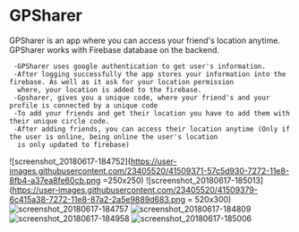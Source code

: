 # GPSharer

GPSharer is an app where you can access your friend's location anytime. GPSharer works with Firebase database on the backend.
 
 
     -GPSharer uses google authentication to get user's information. 
     -After logging successfully the app stores your information into the firebase. As well as it ask for your location permission 
      where, your location is added to the firebase.
     -Gpsharer, gives you a unique code, where your friend's and your profile is connected by a unique code
     -To add your friends and get their location you have to add them with their unique circle code.
     -After adding friends, you can access their location anytime (Only if the user is online, being online the user's location
      is only updated to firebase)
      
![screenshot_20180617-184752](https://user-images.githubusercontent.com/23405520/41509371-57c5d930-7272-11e8-8fb4-a37ea8fe60cb.png =250x250)            ![screenshot_20180617-185013](https://user-images.githubusercontent.com/23405520/41509379-6c415a38-7272-11e8-87a2-2a5e9889d683.png = 520x300)
![screenshot_20180617-184757](https://user-images.githubusercontent.com/23405520/41509380-6c919e1c-7272-11e8-93b6-0e22f5e695e1.png)
![screenshot_20180617-184809](https://user-images.githubusercontent.com/23405520/41509382-6d8322d2-7272-11e8-913a-2e972cbcfee5.png)
![screenshot_20180617-184958](https://user-images.githubusercontent.com/23405520/41509383-6dd64de0-7272-11e8-8fa4-3e678a7b995d.png)
![screenshot_20180617-185006](https://user-images.githubusercontent.com/23405520/41509384-6f1c29ea-7272-11e8-9dfb-51512cdda747.png)

      
     
